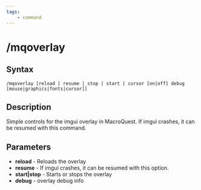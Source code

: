 ```yaml
---
tags:
    - command
---
```

# /mqoverlay

## Syntax
<!--cmd-syntax-start-->
```eqcommand
/mqoverlay [reload | resume | stop | start | cursor [on|off] debug [mouse|graphics|fonts|cursor]]
```
<!--cmd-syntax-end-->

## Description
<!--cmd-desc-start-->
Simple controls for the imgui overlay in MacroQuest. If imgui crashes, it can be resumed with this command.
<!--cmd-desc-end-->
## Parameters

- **reload** - Reloads the overlay
- **resume** - If imgui crashes, it can be resumed with this option.
- **start|stop** - Starts or stops the overlay
- **debug** - overlay debug info